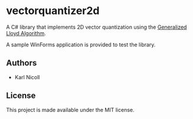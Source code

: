 # vectorquantizer2d

A C# library that implements 2D vector quantization using the
[Generalized Lloyd Algorithm](https://en.wikipedia.org/wiki/Lloyd%27s_algorithm).

A sample WinForms application is provided to test the library.

## Authors

* Karl Nicoll

## License

This project is made available under the MIT license.
